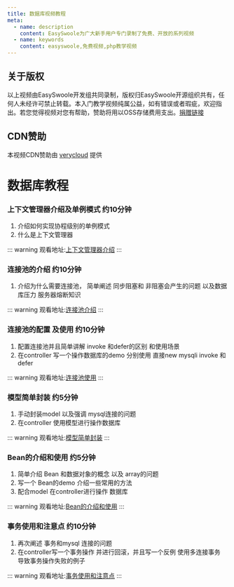 ```yaml
---
title: 数据库视频教程
meta:
  - name: description
    content: EasySwoole为广大新手用户专门录制了免费、开放的系列视频
  - name: keywords
    content: easyswoole,免费视频,php教学视频
---
```


## 关于版权
以上视频由EasySwoole开发组共同录制，版权归EasySwoole开源组织共有，任何人未经许可禁止转载。本入门教学视频纯属公益，如有错误或者瑕疵，欢迎指出。若您觉得视频对您有帮助，赞助将用以OSS存储费用支出。[捐赠链接](./../donate.md)

## CDN赞助
本视频CDN赞助由 [verycloud](https://www.verycloud.cn/) 提供



# 数据库教程




### 上下文管理器介绍及单例模式 约10分钟
1. 介绍如何实现协程级别的单例模式
2. 什么是上下文管理器
   

::: warning 
观看地址:[上下文管理器介绍](https://www.easyswoole.com/playVideo.html?video=aHR0cDovL3ZpZGVvLW9zcy5lYXN5c3dvb2xlLmNvbS8lRTUlODUlQTUlRTklOTclQTglRTYlOTUlOTklRTclQTglOEIxLyVFNCVCOCU4QSVFNCVCOCU4QiVFNiU5NiU4NyVFNyVBRSVBMSVFNyU5MCU4NiVFNSU5OSVBOCVFNCVCQiU4QiVFNyVCQiU4RC5tcDQ=)
:::


### 连接池的介绍 约10分钟
1. 介绍为什么需要连接池， 简单阐述 同步阻塞和 非阻塞会产生的问题 以及数据库压力 服务器熔断知识
   

::: warning 
 观看地址:[连接池介绍](https://www.easyswoole.com/playVideo.html?video=aHR0cDovL3ZpZGVvLW9zcy5lYXN5c3dvb2xlLmNvbS8lRTUlODUlQTUlRTklOTclQTglRTYlOTUlOTklRTclQTglOEIxLyVFOCVCRiU5RSVFNiU4RSVBNSVFNiVCMSVBMCVFNCVCQiU4QiVFNyVCQiU4RC5tcDQ=)
:::


### 连接池的配置 及使用 约10分钟
1. 配置连接池并且简单讲解 invoke 和defer的区别 和使用场景
2. 在controller 写一个操作数据库的demo  分别使用 直接new mysqli invoke 和defer


::: warning 
观看地址:[连接池使用](https://www.easyswoole.com/playVideo.html?video=aHR0cDovL3ZpZGVvLW9zcy5lYXN5c3dvb2xlLmNvbS8lRTUlODUlQTUlRTklOTclQTglRTYlOTUlOTklRTclQTglOEIxLyVFOCVCRiU5RSVFNiU4RSVBNSVFNiVCMSVBMCVFNyU5QSU4NCVFNCVCRCVCRiVFNyU5NCVBOC5tcDQ=)
:::


### 模型简单封装 约5分钟
1. 手动封装model 以及强调 mysql连接的问题 
2. 在controller 使用模型进行操作数据库
   

::: warning 
 观看地址:[模型简单封装](https://www.easyswoole.com/playVideo.html?video=aHR0cCUzQS8vdmlkZW8tb3NzLmVhc3lzd29vbGUuY29tLyUyNUU1JTI1ODUlMjVBNSUyNUU5JTI1OTclMjVBOCUyNUU2JTI1OTUlMjU5OSUyNUU3JTI1QTglMjU4QjEvJTI1RTclMjVBRSUyNTgwJTI1RTUlMjU4RCUyNTk1TW9kZWwlMjVFNSUyNUIwJTI1ODElMjVFOCUyNUEzJTI1ODUubXA0)
:::

### Bean的介绍和使用 约5分钟
1. 简单介绍 Bean 和数据对象的概念 以及 array的问题
2. 写一个 Bean的demo 介绍一些常用的方法
3. 配合model 在controller进行操作 数据库
   

::: warning 
 观看地址:[Bean的介绍和使用](https://www.easyswoole.com/playVideo.html?video=aHR0cCUzQS8vdmlkZW8tb3NzLmVhc3lzd29vbGUuY29tLyUyNUU1JTI1ODUlMjVBNSUyNUU5JTI1OTclMjVBOCUyNUU2JTI1OTUlMjU5OSUyNUU3JTI1QTglMjU4QjEvQmVhbiUyNUU3JTI1OUElMjU4NCUyNUU0JTI1QkIlMjU4QiUyNUU3JTI1QkIlMjU4RCUyNUU1JTI1OTIlMjU4QyUyNUU0JTI1QkQlMjVCRiUyNUU3JTI1OTQlMjVBOC5tcDQ=)
:::

### 事务使用和注意点 约10分钟
1. 再次阐述 事务和mysql 连接的问题
2. 在controller写一个事务操作 并进行回滚，并且写一个反例 使用多连接事务 导致事务操作失败的例子


::: warning 
观看地址:[事务使用和注意点](https://www.easyswoole.com/playVideo.html?video=aHR0cDovL3ZpZGVvLW9zcy5lYXN5c3dvb2xlLmNvbS8lRTUlODUlQTUlRTklOTclQTglRTYlOTUlOTklRTclQTglOEIxLyVFNCVCQSU4QiVFNSU4QSVBMSVFNyU5QSU4NCVFNCVCRCVCRiVFNyU5NCVBOC5tcDQ=)
:::

   